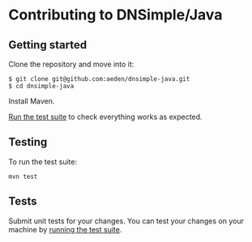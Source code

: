 # Contributing to DNSimple/Java

## Getting started

Clone the repository and move into it:

```
$ git clone git@github.com:aeden/dnsimple-java.git
$ cd dnsimple-java
```

Install Maven.

[Run the test suite](#testing) to check everything works as expected.

## Testing

To run the test suite:

`mvn test`

## Tests

Submit unit tests for your changes. You can test your changes on your machine by [running the test suite](#testing).
